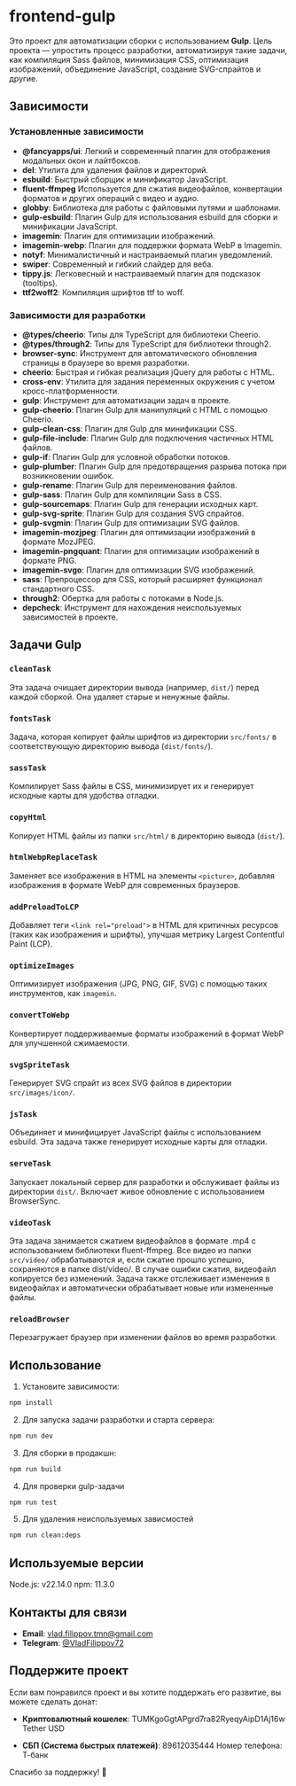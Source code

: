 # frontend-gulp

Это проект для автоматизации сборки с использованием **Gulp**. Цель проекта — упростить процесс разработки,
автоматизируя такие задачи, как компиляция Sass файлов, минимизация CSS, оптимизация изображений, объединение
JavaScript, создание SVG-спрайтов и другие.

## Зависимости

### Установленные зависимости

- **@fancyapps/ui**: Легкий и современный плагин для отображения модальных окон и лайтбоксов.
- **del**: Утилита для удаления файлов и директорий.
- **esbuild**: Быстрый сборщик и минификатор JavaScript.
- **fluent-ffmpeg** Используется для сжатия видеофайлов, конвертации форматов и других операций с видео и аудио.
- **globby**: Библиотека для работы с файловыми путями и шаблонами.
- **gulp-esbuild**: Плагин Gulp для использования esbuild для сборки и минификации JavaScript.
- **imagemin**: Плагин для оптимизации изображений.
- **imagemin-webp**: Плагин для поддержки формата WebP в Imagemin.
- **notyf**: Минималистичный и настраиваемый плагин уведомлений.
- **swiper**: Современный и гибкий слайдер для веба.
- **tippy.js**: Легковесный и настраиваемый плагин для подсказок (tooltips).
- **ttf2woff2**: Компиляция шрифтов ttf to woff.

### Зависимости для разработки

- **@types/cheerio**: Типы для TypeScript для библиотеки Cheerio.
- **@types/through2**: Типы для TypeScript для библиотеки through2.
- **browser-sync**: Инструмент для автоматического обновления страницы в браузере во время разработки.
- **cheerio**: Быстрая и гибкая реализация jQuery для работы с HTML.
- **cross-env**: Утилита для задания переменных окружения с учетом кросс-платформенности.
- **gulp**: Инструмент для автоматизации задач в проекте.
- **gulp-cheerio**: Плагин Gulp для манипуляций с HTML с помощью Cheerio.
- **gulp-clean-css**: Плагин для Gulp для минификации CSS.
- **gulp-file-include**: Плагин Gulp для подключения частичных HTML файлов.
- **gulp-if**: Плагин Gulp для условной обработки потоков.
- **gulp-plumber**: Плагин Gulp для предотвращения разрыва потока при возникновении ошибок.
- **gulp-rename**: Плагин Gulp для переименования файлов.
- **gulp-sass**: Плагин Gulp для компиляции Sass в CSS.
- **gulp-sourcemaps**: Плагин Gulp для генерации исходных карт.
- **gulp-svg-sprite**: Плагин Gulp для создания SVG спрайтов.
- **gulp-svgmin**: Плагин Gulp для оптимизации SVG файлов.
- **imagemin-mozjpeg**: Плагин для оптимизации изображений в формате MozJPEG.
- **imagemin-pngquant**: Плагин для оптимизации изображений в формате PNG.
- **imagemin-svgo**: Плагин для оптимизации SVG изображений.
- **sass**: Препроцессор для CSS, который расширяет функционал стандартного CSS.
- **through2**: Обертка для работы с потоками в Node.js.
- **depcheck**: Инструмент для нахождения неиспользуемых зависимостей в проекте.

## Задачи Gulp

### `cleanTask`

Эта задача очищает директории вывода (например, `dist/`) перед каждой сборкой. Она удаляет старые и ненужные файлы.

### `fontsTask`

Задача, которая копирует файлы шрифтов из директории `src/fonts/` в соответствующую директорию вывода (`dist/fonts/`).

### `sassTask`

Компилирует Sass файлы в CSS, минимизирует их и генерирует исходные карты для удобства отладки.

### `copyHtml`

Копирует HTML файлы из папки `src/html/` в директорию вывода (`dist/`).

### `htmlWebpReplaceTask`

Заменяет все изображения в HTML на элементы `<picture>`, добавляя изображения в формате WebP для современных браузеров.

### `addPreloadToLCP`

Добавляет теги `<link rel="preload">` в HTML для критичных ресурсов (таких как изображения и шрифты), улучшая метрику
Largest Contentful Paint (LCP).

### `optimizeImages`

Оптимизирует изображения (JPG, PNG, GIF, SVG) с помощью таких инструментов, как `imagemin`.

### `convertToWebp`

Конвертирует поддерживаемые форматы изображений в формат WebP для улучшенной сжимаемости.

### `svgSpriteTask`

Генерирует SVG спрайт из всех SVG файлов в директории `src/images/icon/`.

### `jsTask`

Объединяет и минифицирует JavaScript файлы с использованием esbuild. Эта задача также генерирует исходные карты для
отладки.

### `serveTask`

Запускает локальный сервер для разработки и обслуживает файлы из директории `dist/`. Включает живое обновление с
использованием BrowserSync.

### `videoTask`

Эта задача занимается сжатием видеофайлов в формате .mp4 с использованием библиотеки fluent-ffmpeg. Все видео из
папки `src/video/` обрабатываются и, если сжатие прошло успешно, сохраняются в папке dist/video/. В случае ошибки
сжатия, видеофайл копируется без изменений. Задача также отслеживает изменения в видеофайлах и автоматически
обрабатывает новые или измененные файлы.

### `reloadBrowser`

Перезагружает браузер при изменении файлов во время разработки.

## Использование

1. Установите зависимости:

```bash
npm install
```

2. Для запуска задачи разработки и старта сервера:

```bash
npm run dev
```

3. Для сборки в продакшн:

```bash
npm run build
```

4. Для проверки gulp-задачи

```bash
npm run test 
```

5. Для удаления неиспользуемых зависмостей

```bash
npm run clean:deps 
```

## Используемые версии

Node.js: v22.14.0
npm: 11.3.0

## Контакты для связи

- **Email**: [vlad.filippov.tmn@gmail.com](mailto:vlad.filippov.tmn@gmail.com)
- **Telegram**: [@VladFilippov72](https://t.me/VladFilippov72)

## Поддержите проект

Если вам понравился проект и вы хотите поддержать его развитие, вы можете сделать донат:

- **Криптовалютный кошелек**: TUMKgoGgtAPgrd7ra82RyeqyAipD1Aj16w
  Tether USD

- **СБП (Система быстрых платежей)**: 89612035444
  Номер телефона: Т-банк

Спасибо за поддержку! 🙏